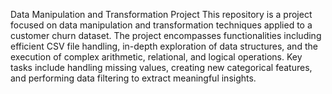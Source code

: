 Data Manipulation and Transformation Project
This repository is a project focused on data manipulation and transformation techniques applied to a customer churn dataset. The project encompasses functionalities including efficient CSV file handling, in-depth exploration of data structures, and the execution of complex arithmetic, relational, and logical operations.
Key tasks include handling missing values, creating new categorical features, and performing data filtering to extract meaningful insights.
